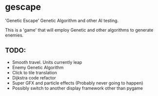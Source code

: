 gescape
=======

'Genetic Escape'
Genetic Algorithm and other AI testing.

This is a 'game' that will employ Genetic and other algorithms to generate enemies.


TODO:
-----
- Smooth travel. Units currently leap
- Enemy Genetic Algorithm
- Click to tile translation
- Dijkstra code refactor
- Super GFX and particle effects (Probably never going to happen)
- Possibly switch to another display framework other than pygame